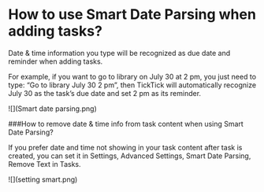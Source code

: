 # How to use Smart Date Parsing when adding tasks?

Date & time information you type will be recognized as due date and reminder when adding tasks.

For example, if you want to go to library on July 30 at 2 pm, you just need to type: “Go to library July 30 2 pm”, then TickTick will automatically recognize July 30 as the task’s due date and set 2 pm as its reminder. 

![](Smart date parsing.png)

###How to remove date & time info from task content when using Smart Date Parsing?

If you prefer date and time not showing in your task content after task is created, you can set it in Settings, Advanced Settings, Smart Date Parsing, Remove Text in Tasks.

![](setting smart.png)